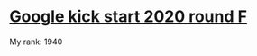 # [Google kick start 2020 round F](https://codingcompetitions.withgoogle.com/kickstart/round/000000000019ff48)

My rank: 1940